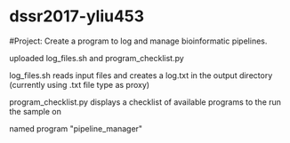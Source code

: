 # dssr2017-yliu453

#Project: Create a program to log and manage bioinformatic pipelines.

uploaded log_files.sh and program_checklist.py

log_files.sh reads input files and creates a log.txt in the output directory (currently using .txt file type as proxy)

program_checklist.py displays a checklist of available programs to the run the sample on

named program "pipeline_manager"



